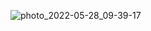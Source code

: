 ![photo_2022-05-28_09-39-17](https://user-images.githubusercontent.com/63373470/170815797-f7af9f4c-dbb3-4fa8-92ab-d533bf6df048.jpg)
